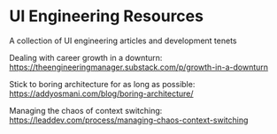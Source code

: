 # UI Engineering Resources
A collection of UI engineering articles and development tenets

Dealing with career growth in a downturn:
https://theengineeringmanager.substack.com/p/growth-in-a-downturn

Stick to boring architecture for as long as possible:
https://addyosmani.com/blog/boring-architecture/

Managing the chaos of context switching:
https://leaddev.com/process/managing-chaos-context-switching

